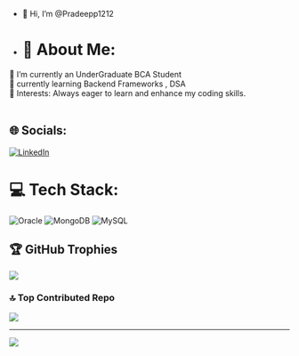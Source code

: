 - 👋 Hi, I’m @Pradeepp1212
- # 🔰 About Me:
🔭 I’m currently an UnderGraduate BCA Student<br>🥧 currently learning Backend Frameworks , DSA<br>🌱 Interests: Always eager to learn and enhance my coding skills.<br><br>

## 🌐 Socials:
[![LinkedIn](https://img.shields.io/badge/LinkedIn-%230077B5.svg?logo=linkedin&logoColor=white)](https://linkedin.com/in/https://www.linkedin.com/in/pradeep1212/) 

# 💻 Tech Stack:
![Oracle](https://img.shields.io/badge/Oracle-F80000?style=flat&logo=oracle&logoColor=white) ![MongoDB](https://img.shields.io/badge/MongoDB-%234ea94b.svg?style=flat&logo=mongodb&logoColor=white) ![MySQL](https://img.shields.io/badge/mysql-4479A1.svg?style=flat&logo=mysql&logoColor=white)

## 🏆 GitHub Trophies
![](https://github-profile-trophy.vercel.app/?username=pradeepp1212&theme=rose&no-frame=true&no-bg=false&margin-w=4)

### 🔝 Top Contributed Repo
![](https://github-contributor-stats.vercel.app/api?username=pradeepp1212&limit=5&theme=rose_pine&combine_all_yearly_contributions=true)

---
[![](https://visitcount.itsvg.in/api?id=pradeepp1212&icon=10&color=8)](https://visitcount.itsvg.in)

<!-- Proudly created with GPRM ( https://gprm.itsvg.in ) -->

<!---
Pradeepp1212/Pradeepp1212 is a ✨ special ✨ repository because its `README.md` (this file) appears on your GitHub profile.
You can click the Preview link to take a look at your changes.
--->
